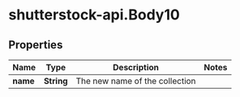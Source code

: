 # shutterstock-api.Body10

## Properties
Name | Type | Description | Notes
------------ | ------------- | ------------- | -------------
**name** | **String** | The new name of the collection | 


